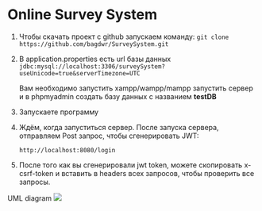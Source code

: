 # Online Survey System

1. Чтобы скачать проект с github запускаем команду:
   ```git clone https://github.com/bagdwr/SurveySystem.git```


2. В application.properties есть url базы данных
   ```jdbc:mysql://localhost:3306/surveySystem?useUnicode=true&serverTimezone=UTC```

   Вам необходимо запустить xampp/wampp/mampp запустить сервер и в phpmyadmin создать базу данных с названием **testDB**


3. Запускаете программу  


4. Ждём, когда запуститься сервер. После запуска сервера, отправляем Post запрос, чтобы сгенерировать JWT:

   ```http://localhost:8080/login``` 


5. После того как вы сгенерировали jwt token, можете скопировать x-csrf-token и вставить в headers всех запросов, чтобы проверить все запросы.

UML diagram
![](../../Desktop/uml.jpeg)